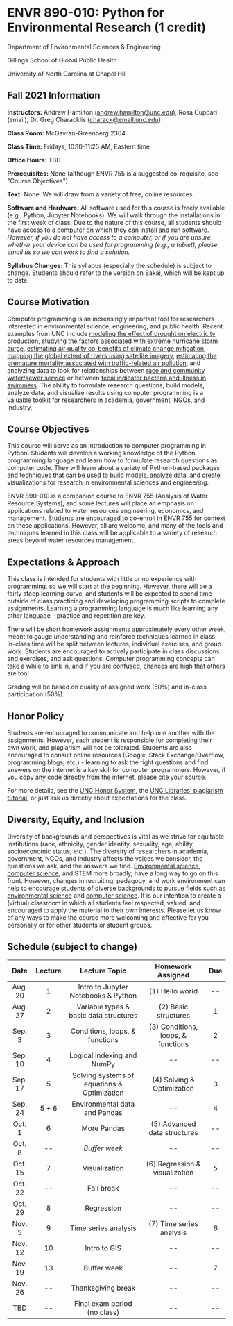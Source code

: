 # ENVR 890-010: Python for Environmental Research (1 credit)
Department of Environmental Sciences & Engineering

Gillings School of Global Public Health

University of North Carolina at Chapel Hill

## Fall 2021 Information

**Instructors:** Andrew Hamilton (andrew.hamilton@unc.edu), Rosa Cuppari (email), Dr. Greg Characklis (charack@email.unc.edu)

**Class Room:** McGavran-Greenberg 2304

**Class Time:** Fridays, 10:10-11:25 AM, Eastern time

**Office Hours:** TBD

**Prerequisites:** None (although ENVR 755 is a suggested co-requisite, see "Course Objectives")

**Text:** None. We will draw from a variety of free, online resources.

**Software and Hardware:** All software used for this course is freely available (e.g., Python, Jupyter Notebooks). We will walk through the installations in the first week of class. Due to the nature of this course, all students should have access to a computer on which they can install and run software. *However, if you do not have access to a computer, or if you are unsure whether your device can be used for programming (e.g., a tablet), please email us so we can work to find a solution.*

**Syllabus Changes:** This syllabus (especially the schedule) is subject to change. Students should refer to the version on Sakai, which will be kept up to date.


## Course Motivation

Computer programming is an increasingly important tool for researchers interested in environmental science, engineering, and public health. Recent examples from UNC include [modeling the effect of drought on electricity production](https://iopscience.iop.org/article/10.1088/1748-9326/ab9db1/pdf), [studying the factors associated with extreme hurricane storm surge](https://multires.eos.ncsu.edu/ccht-ccee-ncsu-edu/wp-content/uploads/sites/10/2014/04/CE2014.pdf), [estimating air quality co-benefits of climate change mitigation](https://www.ncbi.nlm.nih.gov/pmc/articles/PMC5920560/), [mapping the global extent of rivers using satellite imagery](https://science.sciencemag.org/content/361/6402/585), [estimating the premature mortality associated with traffic-related air pollution](https://onlinelibrary.wiley.com/doi/pdf/10.1111/risa.12775?casa_token=ysuQ35yIV0wAAAAA:pwcwu9xMUnYr-kaDFlUZV6l5RHl7JoR7CkC53pMWYycwETH-S2ShzmSryyYUXlmJ64UrHQOu8KlxgLWi), and analyzing data to look for relationships between [race and community water/sewer service](https://journals.plos.org/plosone/article/file?id=10.1371/journal.pone.0193225&type=printable) or between [fecal indicator bacteria and illness in swimmers](https://link.springer.com/article/10.1186/s12940-017-0308-3). The ability to formulate research questions, build models, analyze data, and visualize results using computer programming is a valuable toolkit for researchers in academia, government, NGOs, and industry. 

## Course Objectives

This course will serve as an introduction to computer programming in Python. Students will develop a working knowledge of the Python programming language and learn how to formulate research questions as computer code. They will learn about a variety of Python-based packages and techniques that can be used to build models, analyze data, and create visualizations for research in environmental sciences and engineering.

ENVR 890-010 is a companion course to ENVR 755 (Analysis of Water Resource Systems), and some lectures will place an emphasis on applications related to water resources engineering, economics, and management. Students are encouraged to co-enroll in ENVR 755 for context on these applications. However, all are welcome, and many of the tools and techniques learned in this class will be applicable to a variety of research areas beyond water resources management.

## Expectations & Approach

This class is intended for students with little or no experience with programming, so we will start at the beginning. However, there will be a fairly steep learning curve, and students will be expected to spend time outside of class practicing and developing programming scripts to complete assignments. Learning a programming language is much like learning any other language - practice and repetition are key. 

There will be short homework assignments approximately every other week, meant to gauge understanding and reinforce techniques learned in class. In-class time will be split between lectures, individual exercises, and group work. Students are encouraged to actively participate in class discussions and exercises, and ask questions. Computer programming concepts can take a while to sink in, and if you are confused, chances are high that others are too!

Grading will be based on quality of assigned work (50%) and in-class participation (50%).

## Honor Policy

Students are encouraged to communicate and help one another with the assignments. However, each student is responsible for completing their own work, and plagiarism will not be tolerated. Students are also encouraged to consult online resources (Google, Stack Exchange/Overflow, programming blogs, etc.) - learning to ask the right questions and find answers on the internet is a key skill for computer programmers. However, if you copy any code directly from the internet, please cite your source.

For more details, see the [UNC Honor System](https://studentconduct.unc.edu/honor-system), the [UNC Libraries' plagiarism tutorial](https://guides.lib.unc.edu/plagiarism), or just ask us directly about expectations for the class.

## Diversity, Equity, and Inclusion

Diversity of backgrounds and perspectives is vital as we strive for equitable institutions (race, ethnicity, gender identity, sexuality, age, ability, socioeconomic status, etc.). The diversity of researchers in academia, government, NGOs, and industry affects the voices we consider, the questions we ask, and the answers we find. [Environmental science](https://diverseeducation.com/article/166456/), [computer science](https://www.wired.com/story/computer-science-graduates-diversity/), and STEM more broadly, have a long way to go on this front. However, changes in recruiting, pedagogy, and work environment can help to encourage students of diverse backgrounds to pursue fields such as [environmental science](https://therevelator.org/colleges-minority-students-environment/) and [computer science](https://www.inc.com/kimberly-weisul/how-harvey-mudd-college-achieved-gender-parity-computer-science-engineering-physics.html). It is our intention to create a (virtual) classroom in which all students feel respected, valued, and encouraged to apply the material to their own interests. Please let us know of any ways to make the course more welcoming and effective for you personally or for other students or student groups.

## Schedule (subject to change)

| Date     | Lecture | Lecture Topic 				    | Homework Assigned           | Due   |
| :------: | :-----: | :------------------------------------------: | :-------------------------: | :---: |
| Aug. 20  | 1       | Intro to Jupyter Notebooks & Python          | (1) Hello world             | -- |
| Aug. 27  | 2 	     | Variable types & basic data structures 	    | (2) Basic structures        | 1  |
| Sep. 3   | 3       | Conditions, loops, & functions               | (3) Conditions, loops, & functions   | 2  |
| Sep. 10  | 4       | Logical indexing and NumPy                   | --                          | -- |
| Sep. 17  | 5       | Solving systems of equations & Optimization  | (4) Solving & Optimization  | 3  |
| Sep. 24  | 5 + 6   | Environmental data and Pandas                | --                          | 4  |
| Oct. 1   | 6       | More Pandas                                  | (5) Advanced data structures| -- |
| Oct. 8   | --      | *Buffer week*                                | --                          | -- |
| Oct. 15  | 7       | Visualization          			            | (6) Regression & visualization | 5  |
| Oct. 22  | --      | Fall break           			            | --                          | -- |
| Oct. 29  | 8       | Regression                       	        | --                          | -- |
| Nov. 5   | 9       | Time series analysis                         | (7) Time series analysis    | 6  |
| Nov. 12  | 10	     | Intro to GIS                                 | --                          | -- |
| Nov. 19  | 13	     | Buffer week             	             	    | --                          | 7  |
| Nov. 26  | --	     | Thanksgiving break                 		    | --                          | -- |
| TBD      | --	     | Final exam period (no class)        		    | --                          | -- |


